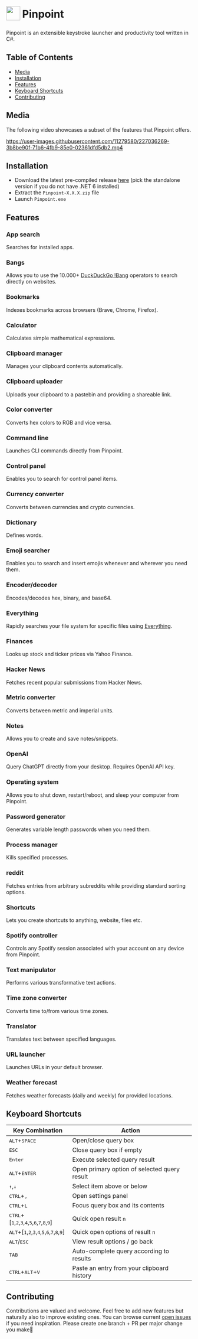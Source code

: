 <h1>
    <sub>
        <img src="https://usepinpoint.com/static/icon.ico" height="38" width="38" />
    </sub>
    Pinpoint
</h1>

Pinpoint is an extensible keystroke launcher and productivity tool written in C#.

## Table of Contents

- [Media](#media)
- [Installation](#installation)
- [Features](#features)
- [Keyboard Shortcuts](#keyboard-shortcuts)
- [Contributing](#contributing)

## Media

The following video showcases a subset of the features that Pinpoint offers.

https://user-images.githubusercontent.com/11279580/227036269-3b8be90f-71b6-4fb9-85e0-02361dfd5db2.mp4

## Installation

- Download the latest pre-compiled release [here](https://github.com/dkgv/pinpoint/releases) (pick the standalone version if you do not have .NET 6 installed)
- Extract the `Pinpoint-X.X.X.zip` file
- Launch `Pinpoint.exe`

## Features

### App search

Searches for installed apps.

### Bangs

Allows you to use the 10.000+ [DuckDuckGo !Bang](https://duckduckgo.com/bang) operators to search directly on websites.

### Bookmarks

Indexes bookmarks across browsers (Brave, Chrome, Firefox).

### Calculator

Calculates simple mathematical expressions.

### Clipboard manager

Manages your clipboard contents automatically.

### Clipboard uploader

Uploads your clipboard to a pastebin and providing a shareable link.

### Color converter

Converts hex colors to RGB and vice versa.

### Command line

Launches CLI commands directly from Pinpoint.

### Control panel

Enables you to search for control panel items.

### Currency converter

Converts between currencies and crypto currencies.

### Dictionary

Defines words.

### Emoji searcher

Enables you to search and insert emojis whenever and wherever you need them.

### Encoder/decoder

Encodes/decodes hex, binary, and base64.

### Everything

Rapidly searches your file system for specific files using [Everything](https://www.voidtools.com/).

### Finances

Looks up stock and ticker prices via Yahoo Finance.

### Hacker News

Fetches recent popular submissions from Hacker News.

### Metric converter

Converts between metric and imperial units.

### Notes

Allows you to create and save notes/snippets.

### OpenAI

Query ChatGPT directly from your desktop. Requires OpenAI API key.

### Operating system

Allows you to shut down, restart/reboot, and sleep your computer from Pinpoint.

### Password generator

Generates variable length passwords when you need them.

### Process manager

Kills specified processes.

### reddit

Fetches entries from arbitrary subreddits while providing standard sorting options.

### Shortcuts

Lets you create shortcuts to anything, website, files etc.

### Spotify controller

Controls any Spotify session associated with your account on any device from Pinpoint.

### Text manipulator

Performs various transformative text actions.

### Time zone converter

Converts time to/from various time zones.

### Translator

Translates text between specified languages.

### URL launcher

Launches URLs in your default browser.

### Weather forecast

Fetches weather forecasts (daily and weekly) for provided locations.

## Keyboard Shortcuts

| Key Combination                                                                                                                        | Action                                       |
| -------------------------------------------------------------------------------------------------------------------------------------- | -------------------------------------------- |
| <kbd>ALT</kbd>+<kbd>SPACE</kbd>                                                                                                        | Open/close query box                         |
| <kbd>ESC</kbd>                                                                                                                         | Close query box if empty                     |
| <kbd>Enter</kbd>                                                                                                                       | Execute selected query result                |
| <kbd>ALT</kbd>+<kbd>ENTER</kbd>                                                                                                        | Open primary option of selected query result |
| <kbd>↑</kbd>,<kbd>↓</kbd>                                                                                                              | Select item above or below                   |
| <kbd>CTRL</kbd>+<kbd>,</kbd>                                                                                                           | Open settings panel                          |
| <kbd>CTRL</kbd>+<kbd>L</kbd>                                                                                                           | Focus query box and its contents             |
| <kbd>CTRL</kbd>+[<kbd>1</kbd>,<kbd>2</kbd>,<kbd>3</kbd>,<kbd>4</kbd>,<kbd>5</kbd>,<kbd>6</kbd>,<kbd>7</kbd>,<kbd>8</kbd>,<kbd>9</kbd>] | Quick open result `n`                        |
| <kbd>ALT</kbd>+[<kbd>1</kbd>,<kbd>2</kbd>,<kbd>3</kbd>,<kbd>4</kbd>,<kbd>5</kbd>,<kbd>6</kbd>,<kbd>7</kbd>,<kbd>8</kbd>,<kbd>9</kbd>]  | Quick open options of result `n`             |
| <kbd>ALT</kbd>/<kbd>ESC</kbd>                                                                                                          | View result options / go back                |
| <kbd>TAB</kbd>                                                                                                                         | Auto-complete query according to results     |
| <kbd>CTRL</kbd>+<kbd>ALT</kbd>+<kbd>V</kbd>                                                                                            | Paste an entry from your clipboard history   |

## Contributing

Contributions are valued and welcome. Feel free to add new features but naturally also to improve existing ones. You can browse current [open issues](https://github.com/dkgv/pinpoint/issues?q=is%3Aissue+is%3Aopen+sort%3Aupdated-desc) if you need inspiration. Please create one branch + PR per major change you make🙏

